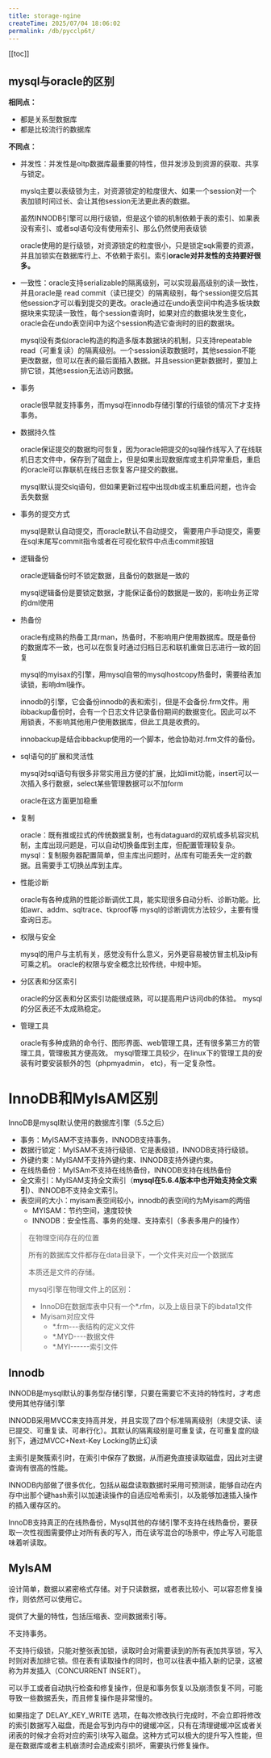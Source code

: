 ```yaml
---
title: storage-ngine
createTime: 2025/07/04 18:06:02
permalink: /db/pycclp6t/
---
```

[[toc]]

## mysql与oracle的区别

**相同点：**

- 都是关系型数据库
- 都是比较流行的数据库

**不同点：**

- 并发性：并发性是oltp数据库最重要的特性，但并发涉及到资源的获取、共享与锁定。

  ​	myslq主要以表级锁为主，对资源锁定的粒度很大、如果一个session对一个表加锁时间过长、会让其他session无法更此表的数据。

  ​	虽然INNODB引擎可以用行级锁，但是这个锁的机制依赖于表的索引、如果表没有索引、或者sql语句没有使用索引、那么仍然使用表级锁

  ​	oracle使用的是行级锁，对资源锁定的粒度很小，只是锁定sqk需要的资源，并且加锁实在数据库行上、不依赖于索引。索引**oracle对并发性的支持要好很多。**

- 一致性：oracle支持serializable的隔离级别，可以实现最高级别的读一致性，并且oracle是 read commit（读已提交）的隔离级别，每个session提交后其他session才可以看到提交的更改。oracle通过在undo表空间中构造多板块数据块来实现读一致性，每个session查询时，如果对应的数据块发生变化，oracle会在undo表空间中为这个session构造它查询时的旧的数据块。

  mysql没有类似oracle构造的构造多版本数据块的机制，只支持repeatable read（可重复读）的隔离级别。一个session读取数据时，其他session不能更改数据，但可以在表的最后面插入数据。并且session更新数据时，要加上排它锁，其他session无法访问数据。

- 事务

  oracle很早就支持事务，而mysql在innodb存储引擎的行级锁的情况下才支持事务。

- 数据持久性

  oracle保证提交的数据均可恢复，因为oracle把提交的sql操作线写入了在线联机日志文件中，保存到了磁盘上，但是如果出现数据库或主机异常重启，重启的oracle可以靠联机在线日志恢复客户提交的数据。

  mysql默认提交slq语句，但如果更新过程中出现db或主机重启问题，也许会丢失数据

- 事务的提交方式

  mysql是默认自动提交，而oracle默认不自动提交，	需要用户手动提交，需要在sql末尾写commit指令或者在可视化软件中点击commit按钮

- 逻辑备份

  oracle逻辑备份时不锁定数据，且备份的数据是一致的

  mysql逻辑备份是要锁定数据，才能保证备份的数据是一致的，影响业务正常的dml使用

- 热备份

  oracle有成熟的热备工具rman，热备时，不影响用户使用数据库。既是备份的数据库不一致，也可以在恢复时通过归档日志和联机重做日志进行一致的回复

  mysql的myisax的引擎，用mysql自带的mysqlhostcopy热备时，需要给表加读锁，影响dml操作。

  innodb的引擎，它会备份innodb的表和索引，但是不会备份.frm文件。用ibbackup备份时，会有一个日志文件记录备份期间的数据变化。因此可以不用锁表，不影响其他用户使用数据库，但此工具是收费的。

  innobackup是结合ibbackup使用的一个脚本，他会协助对.frm文件的备份。

- sql语句的扩展和灵活性

  mysql对sql语句有很多非常实用且方便的扩展，比如limit功能，insert可以一次插入多行数据，select某些管理数据可以不加form

  oracle在这方面更加稳重

- 复制

  oracle：既有推或拉式的传统数据复制，也有dataguard的双机或多机容灾机制，主库出现问题是，可以自动切换备库到主库，但配置管理较复杂。
  mysql：复制服务器配置简单，但主库出问题时，丛库有可能丢失一定的数据。且需要手工切换丛库到主库。

- 性能诊断

  oracle有各种成熟的性能诊断调优工具，能实现很多自动分析、诊断功能。比如awr、addm、sqltrace、tkproof等
  mysql的诊断调优方法较少，主要有慢查询日志。

- 权限与安全

  mysql的用户与主机有关，感觉没有什么意义，另外更容易被仿冒主机及ip有可乘之机。
  oracle的权限与安全概念比较传统，中规中矩。

- 分区表和分区索引

  oracle的分区表和分区索引功能很成熟，可以提高用户访问db的体验。
  mysql的分区表还不太成熟稳定。

- 管理工具

  oracle有多种成熟的命令行、图形界面、web管理工具，还有很多第三方的管理工具，管理极其方便高效。
  mysql管理工具较少，在linux下的管理工具的安装有时要安装额外的包（phpmyadmin， etc)，有一定复杂性。



# InnoDB和MyIsAM区别

InnoDB是mysql默认使用的数据库引擎（5.5之后）

- 事务：MyISAM不支持事务，INNODB支持事务。
- 数据行锁定：MyISAM不支持行级锁、它是表级锁，INNODB支持行级锁。
- 外键约束：MyISAM不支持外键约束、INNODB支持外键约束。
- 在线热备份：MyISAm不支持在线热备份，INNODB支持在线热备份
- 全文索引：MyISAM支持全文索引（**mysql在5.6.4版本中也开始支持全文索引**）、INNODB不支持全文索引。
- 表空间的大小：myisam表空间较小，innodb的表空间约为Myisam的两倍
  - MYISAM：节约空间，速度较快
  - INNODB：安全性高、事务的处理、支持索引（多表多用户的操作）

> 在物理空间存在的位置
>
> 所有的数据库文件都存在data目录下，一个文件夹对应一个数据库
>
> 本质还是文件的存储。
>
> mysql引擎在物理文件上的区别：
>
> - InnoDB在数据库表中只有一个*.rfm，以及上级目录下的ibdata1文件
> - Myisam对应文件
>   - *.frm---表结构的定义文件
>   - *.MYD----数据文件
>   - *.MYI------索引文件

## Innodb

INNODB是mysql默认的事务型存储引擎，只要在需要它不支持的特性时，才考虑使用其他存储引擎



INNODB采用MVCC来支持高并发，并且实现了四个标准隔离级别（未提交读、读已提交、可重复读、可串行化）。其默认的隔离级别是可重复读，在可重复度的级别下，通过MVCC+Next-Key Locking防止幻读

主索引是聚簇索引时，在索引中保存了数据，从而避免直接读取磁盘，因此对主键查询有很高的性能。

INNODB内部做了很多优化，包括从磁盘读取数据时采用可预测读，能够自动在内存中出那个键hash索引以加速读操作的自适应哈希索引，以及能够加速插入操作的插入缓存区的。

InnoDB支持真正的在线热备份，Mysql其他的存储引擎不支持在线热备份，要获取一次性视图需要停止对所有表的写入，而在读写混合的场景中，停止写入可能意味着听读取。

## MyIsAM

设计简单，数据以紧密格式存储。对于只读数据，或者表比较小、可以容忍修复操作，则依然可以使用它。

提供了大量的特性，包括压缩表、空间数据索引等。

不支持事务。

不支持行级锁，只能对整张表加锁，读取时会对需要读到的所有表加共享锁，写入时则对表加排它锁。但在表有读取操作的同时，也可以往表中插入新的记录，这被称为并发插入（CONCURRENT INSERT）。

可以手工或者自动执行检查和修复操作，但是和事务恢复以及崩溃恢复不同，可能导致一些数据丢失，而且修复操作是非常慢的。

如果指定了 DELAY_KEY_WRITE 选项，在每次修改执行完成时，不会立即将修改的索引数据写入磁盘，而是会写到内存中的键缓冲区，只有在清理键缓冲区或者关闭表的时候才会将对应的索引块写入磁盘。这种方式可以极大的提升写入性能，但是在数据库或者主机崩溃时会造成索引损坏，需要执行修复操作。